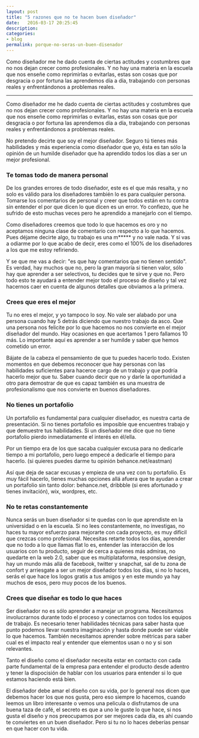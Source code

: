 ```yaml
---
layout: post
title: "5 razones que no te hacen buen diseñador"
date:   2016-03-17 20:25:45
description:   
categories:
- blog
permalink: porque-no-seras-un-buen-disenador
---
```

Como diseñador me he dado cuenta de ciertas actitudes y costumbres que no nos dejan crecer como profesionales. Y no hay una materia en la escuela que nos enseñe como reprimirlas o evitarlas, estas son cosas que por desgracia o por fortuna las aprendemos día a día, trabajando con personas reales y enfrentándonos a problemas reales.
___

Como diseñador me he dado cuenta de ciertas actitudes y costumbres que no nos dejan crecer como profesionales. Y no hay una materia en la escuela que nos enseñe como reprimirlas o evitarlas, estas son cosas que por desgracia o por fortuna las aprendemos día a día, trabajando con personas reales y enfrentándonos a problemas reales.

No pretendo decirte que soy el mejor diseñador. Seguro tú tienes más habilidades y más experiencia como diseñador que yo, ésta es tan sólo la opinión de un humilde diseñador que ha aprendido todos los días a ser un mejor profesional.

### Te tomas todo de manera personal

De los grandes errores de todo diseñador, este es el que más resalta, y no solo es válido para los diseñadores también lo es para cualquier persona. Tomarse los comentarios de personal y creer que todos están en tu contra sin entender el por que dicen lo que dicen es un error. Yo confiezo, que he sufrido de esto muchas veces pero he aprendido a manejarlo con el tiempo.

Como diseñadores creemos que todo lo que hacemos es oro y no aceptamos ninguna clase de comentario con respecto a lo que hacemos. Pues déjame decirte algo, tu trabajo es una m***** y no vale nada. Y si vas a odiarme por lo que acabo de decir, eres como el 100% de los diseñadores a los que me estoy refiriendo.

Y se que me vas a decir: "es que hay comentarios que no tienen sentido". Es verdad, hay muchos que no, pero la gran mayoría si tienen valor, sólo hay que aprender a ser selectivos, tu decides que te sirve y que no. Pero todo esto te ayudará a entender mejor todo el proceso de diseño y tal vez hacernos caer en cuenta de algunos detalles que obviamos a la primera.

### Crees que eres el mejor

Tu no eres el mejor, y yo tampoco lo soy. No vale ser alabado por una persona cuando hay 5 detrás diciendo que nuestro trabajo da asco. Que una persona nos felicite por lo que hacemos no nos convierte en el mejor diseñador del mundo. Hay ocasiones en que acertamos 1 pero fallamos 10 más. Lo importante aquí es aprender a ser humilde y saber que hemos cometido un error.

Bájate de la cabeza el pensamiento de que tu puedes hacerlo todo. Existen momentos en que debemos reconocer que hay personas con las habilidades suficientes para hacerce cargo de un trabajo y que podría hacerlo mejor que tu. Saber cuando decir que no y darle la oportunidad a otro para demostrar de que es capaz también es una muestra de profesionalismo que nos convierte en buenos diseñadores.

### No tienes un portafolio

Un portafolio es fundamental para cualquier diseñador, es nuestra carta de presentación. Si no tienes portafolio es imposible que encuentres trabajo y que demuestre tus habilidades. Si un diseñador me dice que no tiene portafolio pierdo inmediatamente el interés en él/ella.

Por un tiempo era de los que sacaba cualquier excusa para no dedicarle tiempo a mi portafolio, pero luego empecé a dedicarle el tiempo para hacerlo. (si quieres puedes darme tu opinión behance.net/eastman) 

Así que deja de sacar excusas y empieza de una vez con tu portafolio. Es muy fácil hacerlo, tienes muchas opciones allá afuera que te ayudan a crear un portafolio sin tanto dolor: behance.net, dribbble (si eres afortunado y tienes invitación), wix, wordpres, etc.

### No te retas constantemente

Nunca serás un buen diseñador si te quedas con lo que aprendiste en la universidad o en la escuela. Si no lees constantemente, no investigas, no haces tu mayor esfuerzo para mejorarte con cada proyecto, es muy difícil que crezcas como profesional. Necesitas retarte todos los días, aprender que no todo a lo que llamas flat lo es, entender las interacción de los usuarios con tu producto, seguir de cerca a quienes más admiras, no quedarte en la web 2.0, saber que es multiplataforma, responsive design, hay un mundo más allá de facebook, twitter y snapchat, sal de tu zona de confort y arriesgate a ser un mejor diseñador todos los días, si no lo haces, serás el que hace los logos gratis a tus amigos y en este mundo ya hay muchos de esos, pero muy pocos de los buenos.

### Crees que diseñar es todo lo que haces

Ser diseñador no es sólo aprender a manejar un programa. Necesitamos involucrarnos durante todo el proceso y conectarnos con todos los equipos de trabajo. Es necesario tener habilidades técnicas para saber hasta que punto podemos llevar nuestra imaginación y hasta donde puede ser viable lo que hacemos. También necesitamos aprender sobre métricas para saber cual es el impacto real y entender que elementos usan o no y si son relevantes.

Tanto el diseño como el diseñador necesita estar en contacto con cada parte fundamental de la empresa para entender el producto desde adentro y tener la dispocisión de hablar con los usuarios para entender si lo que estamos haciendo está bien.

El diseñador debe amar el diseño con su vida, por lo general nos dicen que debemos hacer los que nos gusta, pero eso siempre lo hacemos, cuando leemos un libro interesante o vemos una pelicula o disfrutamos de una buena taza de café, el secreto es que a uno le guste lo que hace, si nos gusta el diseño y nos preocupamos por ser mejores cada día, es ahí cuando te conviertes en un buen diseñador. Pero si tu no lo haces deberías pensar en que hacer con tu vida.

